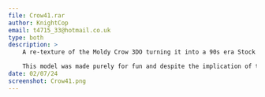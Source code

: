 ```yaml
---
file: Crow41.rar
author: KnightCop
email: t4715_33@hotmail.co.uk
type: both
description: >
    A re-texture of the Moldy Crow 3DO turning it into a 90s era Stock Car, with racing colours, sponsor logos and the number 41. This model is an homage to the car seen in the DAYTONA USA Arcade Game from 1994.

    This model was made purely for fun and despite the implication of the screenshots, was NOT created for a larger mod or level set.
date: 02/07/24
screenshot: Crow41.png
---
```

